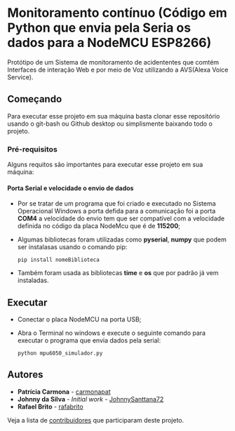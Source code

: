 # Monitoramento contínuo (Código em Python que envia pela Seria os dados para a NodeMCU ESP8266)

Protótipo de um Sistema de monitoramento de acidententes que comtém Interfaces de interação Web e por meio de Voz utilizando a AVS(Alexa Voice Service). 

## Começando

Para executar esse projeto em sua máquina basta clonar esse repositório usando o git-bash ou Github desktop ou simplismente baixando todo o projeto. 

### Pré-requisitos

Alguns requitos são importantes para executar esse projeto em sua máquina:

#### Porta Serial e velocidade o envio de dados

* Por se tratar de um programa que foi criado e executado no Sistema Operacional Windows a porta defida para a comunicação foi a porta **COM4** a velocidade do envio tem que ser compatível com a velocidade definida no código da placa NodeMcu que é de **115200**;

* Algumas bibliotecas foram utilizadas como **pyserial**, **numpy** que podem ser instalasas usando o comando pip:

	```
	pip install nomeBiblioteca
	```
* Também foram usada as bibliotecas **time** e **os** que por padrão já vem instaladas.


## Executar

* Conectar o placa NodeMCU na porta USB;

* Abra o Terminal no windows e execute o seguinte comando para executar o programa que envia dados pela serial:
	```
	python mpu6050_simulador.py
	```

## Autores

* **Patrícia Carmona** - [carmonapat](https://github.com/carmonapat)
* **Johnny da Silva** - *Initial work* - [JohnnySanttana72](https://github.com/JohnnySanttana72)
* **Rafael Brito** - [rafabrito](https://github.com/rafabrito)

Veja a lista de [contribuidores](https://github.com/JohnnySanttana72/automacao-resencial/graphs/contributors) que participaram deste projeto.


